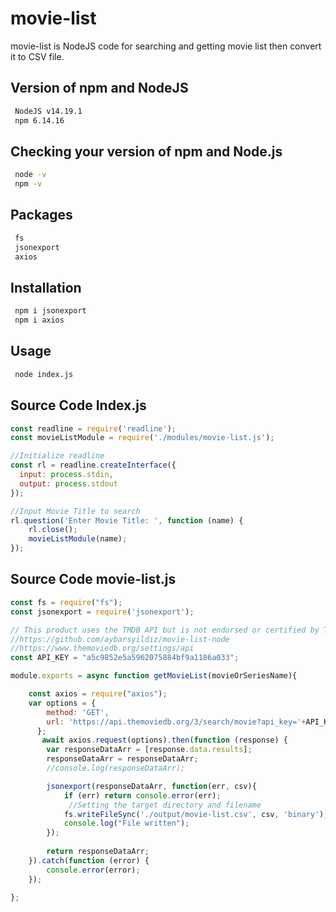 # movie-list

movie-list is NodeJS code for searching and getting movie list then convert it to CSV file.

## Version of npm and NodeJS
```bash
 NodeJS v14.19.1
 npm 6.14.16
```

## Checking your version of npm and Node.js
```bash
 node -v
 npm -v
```

## Packages
```bash
 fs 
 jsonexport
 axios
```

## Installation
```bash
 npm i jsonexport
 npm i axios
```

## Usage
```bash
 node index.js
```

## Source Code Index.js
```javascript
const readline = require('readline');
const movieListModule = require('./modules/movie-list.js');

//Initialize readline
const rl = readline.createInterface({
  input: process.stdin,
  output: process.stdout
});

//Input Movie Title to search
rl.question('Enter Movie Title: ', function (name) {
    rl.close();
    movieListModule(name);
});
```

## Source Code movie-list.js
```javascript
const fs = require("fs");
const jsonexport = require('jsonexport');

// This product uses the TMDB API but is not endorsed or certified by TMDB
//https://github.com/aybarsyildiz/movie-list-node
//https://www.themoviedb.org/settings/api
const API_KEY = "a5c9852e5a5962075884bf9a1186a033";

module.exports = async function getMovieList(movieOrSeriesName){

    const axios = require("axios");
    var options = {
        method: 'GET',
        url: 'https://api.themoviedb.org/3/search/movie?api_key='+API_KEY+'&query='+movieOrSeriesName
      };
       await axios.request(options).then(function (response) {
        var responseDataArr = [response.data.results];
        responseDataArr = responseDataArr;
        //console.log(responseDataArr);

        jsonexport(responseDataArr, function(err, csv){
            if (err) return console.error(err);
             //Setting the target directory and filename
            fs.writeFileSync('./output/movie-list.csv', csv, 'binary');
            console.log("File written");
        });
        
        return responseDataArr;
    }).catch(function (error) {
        console.error(error);
    });

};
```
